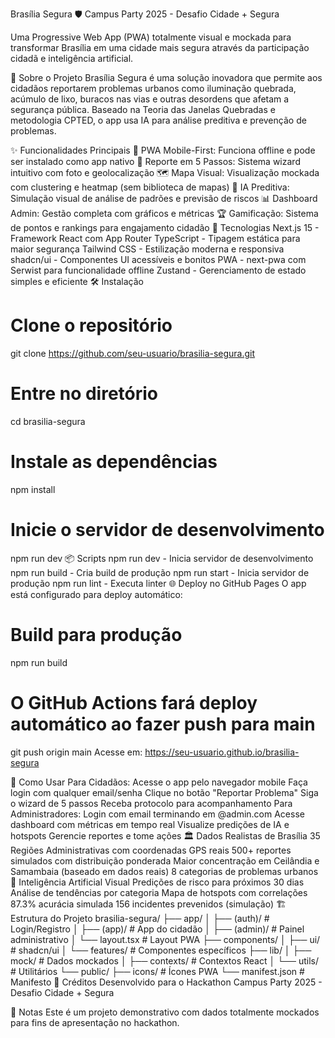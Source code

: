 Brasília Segura 🛡️
Campus Party 2025 - Desafio Cidade + Segura

Uma Progressive Web App (PWA) totalmente visual e mockada para transformar Brasília em uma cidade mais segura através da participação cidadã e inteligência artificial.

🎯 Sobre o Projeto
Brasília Segura é uma solução inovadora que permite aos cidadãos reportarem problemas urbanos como iluminação quebrada, acúmulo de lixo, buracos nas vias e outras desordens que afetam a segurança pública. Baseado na Teoria das Janelas Quebradas e metodologia CPTED, o app usa IA para análise preditiva e prevenção de problemas.

✨ Funcionalidades Principais
📱 PWA Mobile-First: Funciona offline e pode ser instalado como app nativo
📸 Reporte em 5 Passos: Sistema wizard intuitivo com foto e geolocalização
🗺️ Mapa Visual: Visualização mockada com clustering e heatmap (sem biblioteca de mapas)
🤖 IA Preditiva: Simulação visual de análise de padrões e previsão de riscos
📊 Dashboard Admin: Gestão completa com gráficos e métricas
🏆 Gamificação: Sistema de pontos e rankings para engajamento cidadão
🚀 Tecnologias
Next.js 15 - Framework React com App Router
TypeScript - Tipagem estática para maior segurança
Tailwind CSS - Estilização moderna e responsiva
shadcn/ui - Componentes UI acessíveis e bonitos
PWA - next-pwa com Serwist para funcionalidade offline
Zustand - Gerenciamento de estado simples e eficiente
🛠️ Instalação
# Clone o repositório
git clone https://github.com/seu-usuario/brasilia-segura.git

# Entre no diretório
cd brasilia-segura

# Instale as dependências
npm install

# Inicie o servidor de desenvolvimento
npm run dev
📦 Scripts
npm run dev - Inicia servidor de desenvolvimento
npm run build - Cria build de produção
npm run start - Inicia servidor de produção
npm run lint - Executa linter
🌐 Deploy no GitHub Pages
O app está configurado para deploy automático:

# Build para produção
npm run build

# O GitHub Actions fará deploy automático ao fazer push para main
git push origin main
Acesse em: https://seu-usuario.github.io/brasilia-segura

📱 Como Usar
Para Cidadãos:
Acesse o app pelo navegador mobile
Faça login com qualquer email/senha
Clique no botão "Reportar Problema"
Siga o wizard de 5 passos
Receba protocolo para acompanhamento
Para Administradores:
Login com email terminando em @admin.com
Acesse dashboard com métricas em tempo real
Visualize predições de IA e hotspots
Gerencie reportes e tome ações
🏛️ Dados Realistas de Brasília
35 Regiões Administrativas com coordenadas GPS reais
500+ reportes simulados com distribuição ponderada
Maior concentração em Ceilândia e Samambaia (baseado em dados reais)
8 categorias de problemas urbanos
🤖 Inteligência Artificial Visual
Predições de risco para próximos 30 dias
Análise de tendências por categoria
Mapa de hotspots com correlações
87.3% acurácia simulada
156 incidentes prevenidos (simulação)
🏗️ Estrutura do Projeto
brasilia-segura/
├── app/
│   ├── (auth)/         # Login/Registro
│   ├── (app)/          # App do cidadão
│   ├── (admin)/        # Painel administrativo
│   └── layout.tsx      # Layout PWA
├── components/
│   ├── ui/            # shadcn/ui
│   └── features/      # Componentes específicos
├── lib/
│   ├── mock/          # Dados mockados
│   ├── contexts/      # Contextos React
│   └── utils/         # Utilitários
└── public/
    ├── icons/         # Ícones PWA
    └── manifest.json  # Manifesto
👥 Créditos
Desenvolvido para o Hackathon Campus Party 2025 - Desafio Cidade + Segura

📄 Notas
Este é um projeto demonstrativo com dados totalmente mockados para fins de apresentação no hackathon.
